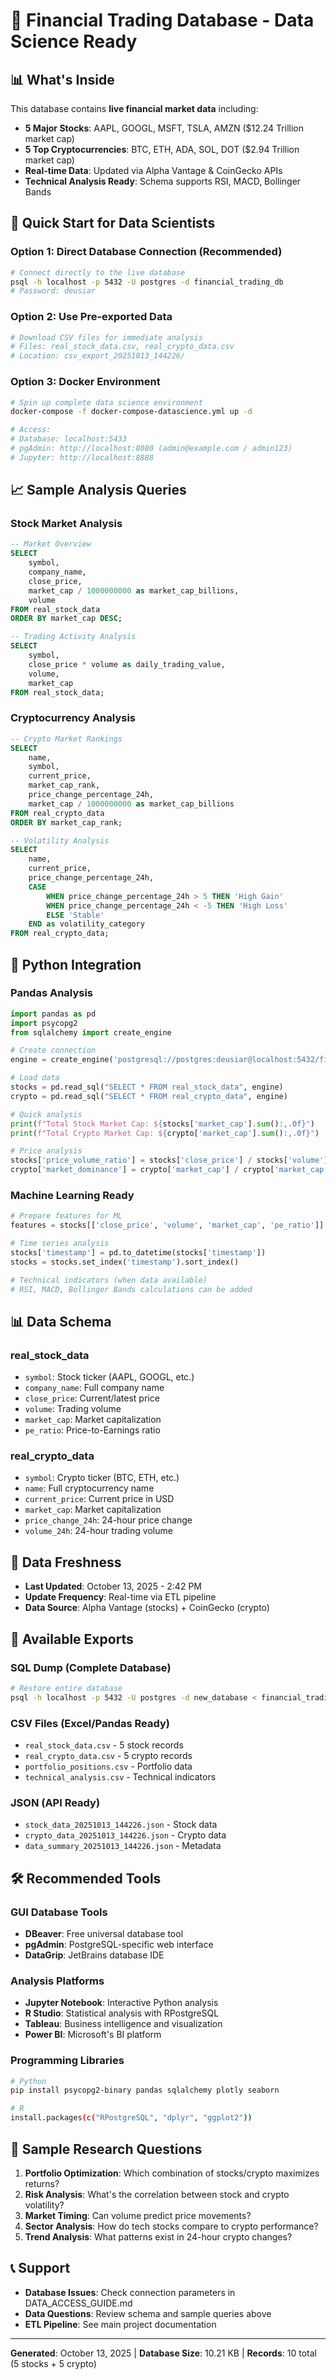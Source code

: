 # 🏦 Financial Trading Database - Data Science Ready

## 📊 What's Inside
This database contains **live financial market data** including:
- **5 Major Stocks**: AAPL, GOOGL, MSFT, TSLA, AMZN ($12.24 Trillion market cap)
- **5 Top Cryptocurrencies**: BTC, ETH, ADA, SOL, DOT ($2.94 Trillion market cap)
- **Real-time Data**: Updated via Alpha Vantage & CoinGecko APIs
- **Technical Analysis Ready**: Schema supports RSI, MACD, Bollinger Bands

## 🚀 Quick Start for Data Scientists

### Option 1: Direct Database Connection (Recommended)
```bash
# Connect directly to the live database
psql -h localhost -p 5432 -U postgres -d financial_trading_db
# Password: deusiar
```

### Option 2: Use Pre-exported Data
```bash
# Download CSV files for immediate analysis
# Files: real_stock_data.csv, real_crypto_data.csv
# Location: csv_export_20251013_144226/
```

### Option 3: Docker Environment
```bash
# Spin up complete data science environment
docker-compose -f docker-compose-datascience.yml up -d

# Access:
# Database: localhost:5433
# pgAdmin: http://localhost:8080 (admin@example.com / admin123)
# Jupyter: http://localhost:8888
```

## 📈 Sample Analysis Queries

### Stock Market Analysis
```sql
-- Market Overview
SELECT 
    symbol,
    company_name,
    close_price,
    market_cap / 1000000000 as market_cap_billions,
    volume
FROM real_stock_data
ORDER BY market_cap DESC;

-- Trading Activity Analysis
SELECT 
    symbol,
    close_price * volume as daily_trading_value,
    volume,
    market_cap
FROM real_stock_data;
```

### Cryptocurrency Analysis
```sql
-- Crypto Market Rankings
SELECT 
    name,
    symbol,
    current_price,
    market_cap_rank,
    price_change_percentage_24h,
    market_cap / 1000000000 as market_cap_billions
FROM real_crypto_data
ORDER BY market_cap_rank;

-- Volatility Analysis
SELECT 
    name,
    current_price,
    price_change_percentage_24h,
    CASE 
        WHEN price_change_percentage_24h > 5 THEN 'High Gain'
        WHEN price_change_percentage_24h < -5 THEN 'High Loss'
        ELSE 'Stable'
    END as volatility_category
FROM real_crypto_data;
```

## 🐍 Python Integration

### Pandas Analysis
```python
import pandas as pd
import psycopg2
from sqlalchemy import create_engine

# Create connection
engine = create_engine('postgresql://postgres:deusiar@localhost:5432/financial_trading_db')

# Load data
stocks = pd.read_sql("SELECT * FROM real_stock_data", engine)
crypto = pd.read_sql("SELECT * FROM real_crypto_data", engine)

# Quick analysis
print(f"Total Stock Market Cap: ${stocks['market_cap'].sum():,.0f}")
print(f"Total Crypto Market Cap: ${crypto['market_cap'].sum():,.0f}")

# Price analysis
stocks['price_volume_ratio'] = stocks['close_price'] / stocks['volume'] * 1000000
crypto['market_dominance'] = crypto['market_cap'] / crypto['market_cap'].sum() * 100
```

### Machine Learning Ready
```python
# Prepare features for ML
features = stocks[['close_price', 'volume', 'market_cap', 'pe_ratio']].dropna()

# Time series analysis
stocks['timestamp'] = pd.to_datetime(stocks['timestamp'])
stocks = stocks.set_index('timestamp').sort_index()

# Technical indicators (when data available)
# RSI, MACD, Bollinger Bands calculations can be added
```

## 📊 Data Schema

### real_stock_data
- `symbol`: Stock ticker (AAPL, GOOGL, etc.)
- `company_name`: Full company name
- `close_price`: Current/latest price
- `volume`: Trading volume
- `market_cap`: Market capitalization
- `pe_ratio`: Price-to-Earnings ratio

### real_crypto_data  
- `symbol`: Crypto ticker (BTC, ETH, etc.)
- `name`: Full cryptocurrency name
- `current_price`: Current price in USD
- `market_cap`: Market capitalization
- `price_change_24h`: 24-hour price change
- `volume_24h`: 24-hour trading volume

## 🔄 Data Freshness
- **Last Updated**: October 13, 2025 - 2:42 PM
- **Update Frequency**: Real-time via ETL pipeline
- **Data Source**: Alpha Vantage (stocks) + CoinGecko (crypto)

## 📁 Available Exports

### SQL Dump (Complete Database)
```bash
# Restore entire database
psql -h localhost -p 5432 -U postgres -d new_database < financial_trading_db_dump_20251013_144225.sql
```

### CSV Files (Excel/Pandas Ready)
- `real_stock_data.csv` - 5 stock records
- `real_crypto_data.csv` - 5 crypto records  
- `portfolio_positions.csv` - Portfolio data
- `technical_analysis.csv` - Technical indicators

### JSON (API Ready)
- `stock_data_20251013_144226.json` - Stock data
- `crypto_data_20251013_144226.json` - Crypto data
- `data_summary_20251013_144226.json` - Metadata

## 🛠️ Recommended Tools

### GUI Database Tools
- **DBeaver**: Free universal database tool
- **pgAdmin**: PostgreSQL-specific web interface
- **DataGrip**: JetBrains database IDE

### Analysis Platforms
- **Jupyter Notebook**: Interactive Python analysis
- **R Studio**: Statistical analysis with RPostgreSQL
- **Tableau**: Business intelligence and visualization
- **Power BI**: Microsoft's BI platform

### Programming Libraries
```bash
# Python
pip install psycopg2-binary pandas sqlalchemy plotly seaborn

# R
install.packages(c("RPostgreSQL", "dplyr", "ggplot2"))
```

## 🎯 Sample Research Questions

1. **Portfolio Optimization**: Which combination of stocks/crypto maximizes returns?
2. **Risk Analysis**: What's the correlation between stock and crypto volatility?
3. **Market Timing**: Can volume predict price movements?
4. **Sector Analysis**: How do tech stocks compare to crypto performance?
5. **Trend Analysis**: What patterns exist in 24-hour crypto changes?

## 📞 Support
- **Database Issues**: Check connection parameters in DATA_ACCESS_GUIDE.md
- **Data Questions**: Review schema and sample queries above
- **ETL Pipeline**: See main project documentation

---
**Generated**: October 13, 2025 | **Database Size**: 10.21 KB | **Records**: 10 total (5 stocks + 5 crypto)